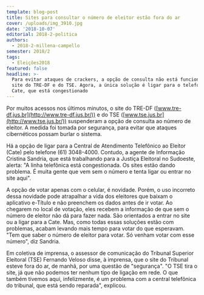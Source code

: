 ```yaml
---
template: blog-post
title: Sites para consultar o número de eleitor estão fora do ar
cover: /uploads/img_3910.jpg
date: '2018-10-07'
editorial: 2018-2-politica
authors:
  - 2018-2-millena-campello
semester: 2018/2
tags:
  - Eleições2018
featured: false
headline: >-
  Para evitar ataques de crackers, a opção de consulta não está funcionando em
  site do TRE-DF e do TSE. Agora, a única solução é ligar para o telefone do
  Cate, que está congestionado
---
```

Por muitos acessos nos últimos minutos, o site do TRE-DF ([www.tre-df.jus.br](http://www.tre-df.jus.br/)) e do TSE ([www.tse.jus.br](http://www.tse.jus.br/)) suspenderam a opção de consulta ao número de eleitor. A medida foi tomada por segurança, para evitar que ataques cibernéticos possam burlar o sistema.

Há a opção de ligar para a Central de Atendimento Telefônico ao Eleitor (Cate) pelo telefone (61) 3048-4000. Contudo, a agente de Informação Cristina Sandria, que está trabalhando para a Justiça Eleitoral no Sudoeste, alerta: "A linha telefônica está congestionada. Os sites estão dando problema. É muita gente que vem sem o número e tenta ligar ou entrar no site aqui".

A opção de votar apenas com o celular, é novidade. Porém, o uso incorreto dessa novidade pode atrapalhar a vida dos eleitores que baixam o aplicativo e-Título e não preenchem os dados antes de ir votar. Ao chegarem no local de votação, eles recebem a informação de que sem o número de eleitor não dá para fazer nada. São orientados a entrar no site ou a ligar para a Cate. Mas, como todas essas soluções estão com problemas, acabam levando mais tempo para votar do que esperavam. "Tem que saber o número de eleitor para votar. Só venham votar com esse número", diz Sandria.

Em coletiva de imprensa, o assessor de comunicação do Tribunal Superior Eleitoral (TSE) Fernando Veloso disse, à imprensa, que o site do Tribunal esteve fora do ar, de manhã, por uma questão de "segurança". "O TSE tira o site, já que não podemos ter nenhum tipo de ligação em rede. O que também tivemos aqui, infelizmente, é um problema com a central telefônica do tribunal, que está sendo reparada", explicou.
